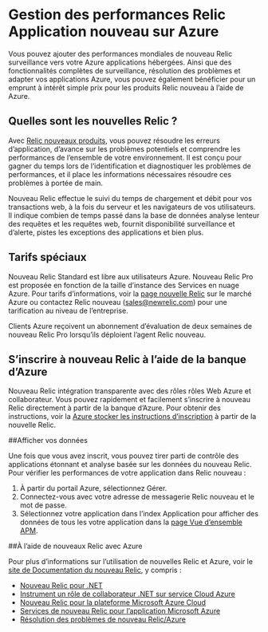 <properties 
    pageTitle="À l’aide de nouveaux Relic avec Azure | Microsoft Azure" 
    description="Découvrez comment utiliser le service Relic nouvelle pour gérer et analyser votre application Azure." 
    services="" 
    documentationCenter=".net" 
    authors="nickfloyd" 
    manager="timlt" 
    editor=""/>

<tags 
    ms.service="cloud-services" 
    ms.workload="tbd" 
    ms.tgt_pltfrm="na" 
    ms.devlang="dotnet" 
    ms.topic="article" 
    ms.date="08/23/2016" 
    ms.author="nickfloyd@newrelic.com"/>


# <a name="new-relic-application-performance-management-on-azure"></a>Gestion des performances Relic Application nouveau sur Azure

Vous pouvez ajouter des performances mondiales de nouveau Relic surveillance vers votre Azure applications hébergées. Ainsi que des fonctionnalités complètes de surveillance, résolution des problèmes et adapter vos applications Azure, vous pouvez également bénéficier pour un emprunt à intérêt simple prix pour les produits Relic nouveau à l’aide de Azure.

## <a name="what-is-new-relic"></a>Quelles sont les nouvelles Relic ?

Avec [Relic nouveaux produits](https://newrelic.com/products), vous pouvez résoudre les erreurs d’application, d’avance sur les problèmes potentiels et comprendre les performances de l’ensemble de votre environnement. Il est conçu pour gagner du temps lors de l’identification et diagnostiquer les problèmes de performances, et il place les informations nécessaires résoudre ces problèmes à portée de main.

Nouveau Relic effectue le suivi du temps de chargement et débit pour vos transactions web, à la fois du serveur et les navigateurs de vos utilisateurs. Il indique combien de temps passé dans la base de données analyse lenteur des requêtes et les requêtes web, fournit disponibilité surveillance et d’alerte, pistes les exceptions des applications et bien plus. 

## <a name="special-pricing"></a>Tarifs spéciaux
Nouveau Relic Standard est libre aux utilisateurs Azure. Nouveau Relic Pro est proposée en fonction de la taille d’instance des Services en nuage Azure. Pour tarifs d’informations, voir la [page nouvelle Relic](https://azure.microsoft.com/marketplace/partners/newrelic/newrelic/) sur le marché Azure ou contactez Relic nouveau (sales@newrelic.com) pour une tarification au niveau de l’entreprise.

Clients Azure reçoivent un abonnement d’évaluation de deux semaines de nouveau Relic Pro lorsqu’ils déploient l’agent Relic nouveau.

## <a name="sign-up-for-new-relic-using-the-azure-store"></a>S’inscrire à nouveau Relic à l’aide de la banque d’Azure
Nouveau Relic intégration transparente avec des rôles rôles Web Azure et collaborateur. Vous pouvez rapidement et facilement s’inscrire à nouveau Relic directement à partir de la banque d’Azure. Pour obtenir des instructions, voir la [Azure stocker les instructions d’inscription](https://docs.newrelic.com/docs/agents/net-agent/azure-installation/azure-cloud-services#signup) à partir de la nouvelle Relic.

##<a name="view-your-data"></a>Afficher vos données

Une fois que vous avez inscrit, vous pouvez tirer parti de contrôle des applications étonnant et analyse basée sur les données du nouveau Relic. Pour vérifier les performances de votre application dans Relic nouveau :

1. À partir du portail Azure, sélectionnez Gérer.
2. Connectez-vous avec votre adresse de messagerie Relic nouveau et le mot de passe.
3. Sélectionnez votre application dans l’index Application pour afficher des données de tous les votre application dans la [page Vue d’ensemble APM](https://docs.newrelic.com/docs/apm/applications-menu/monitoring/apm-overview-page).

##<a name="using-new-relic-with-azure"></a>À l’aide de nouveaux Relic avec Azure

Pour plus d’informations sur l’utilisation de nouvelles Relic et Azure, voir le [site de Documentation du nouveau Relic](https://docs.newrelic.com/docs/agents/net-agent/azure-installation), y compris : 

* [Nouveau Relic pour .NET](https://docs.newrelic.com/docs/agents/net-agent/getting-started/new-relic-net)
* [Instrument un rôle de collaborateur .NET sur service Cloud Azure](https://docs.newrelic.com/docs/agents/net-agent/azure-installation/instrument-net-worker-role-azure-cloud-service)
* [Nouveau Relic pour la plateforme Microsoft Azure Cloud](https://docs.newrelic.com/docs/agents/net-agent/azure-installation/azure-cloud-services)
* [Services de nouveau Relic pour l’application Microsoft Azure](https://docs.newrelic.com/docs/agents/net-agent/azure-installation/azure-portal)
* [Résolution des problèmes de nouveau Relic/Azure](https://docs.newrelic.com/docs/agents/net-agent/azure-troubleshooting)


